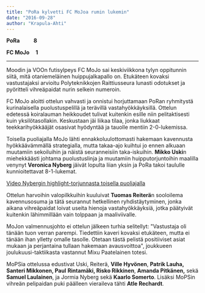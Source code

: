 ```yaml
---
title: "PoRa kylvetti FC MoJoa rumin lukemin"
date: "2016-09-28"
author: "Krapula-Ahti"
---
```


**PoRa           8**

**FC MoJo     1**

* * *

Moodin ja VOOn futisylpeys FC MoJo sai keskiviikkona tylyn oppitunnin siitä, mitä otaniemeläinen huippujalkapallo on. Etukäteen kovaksi vastustajaksi arvioitu Polyteknikkojen Raittiusseura lunasti odotukset ja pyöritteli vihreäpaidat nurin selkein numeroin.

FC MoJo aloitti ottelun vahvasti ja onnistui horjuttamaan PoRan ryhmitystä kurinalaisella puolustuspelillä ja terävillä vastahyökkäyksillä. Ottelun edetessä koiralauman heikkoudet tulivat kuitenkin esille niin pelitaktisesti kuin yksilötasollakin. Keskustaan jäi liikaa tilaa, jonka liukkaat teekkarihyökkääjät osasivat hyödyntää ja tauolle mentiin 2-0-lukemissa.

Toisella puoliajalla MoJo lähti ennakkoluulottomasti hakemaan kavennusta hyökkäävämmällä strategialla, mutta takaa-ajo kuihtui jo ennen alkuaan muutamiin sekoiluihin ja näistä seuranneisiin taka-iskuihin. **Mikko Uski**n miehekkäästi johtama puolustuslinja ja muutamiin huipputorjuntoihin maalilla venynyt **Veronica Nyberg** jäivät lopulta liian yksin ja PoRa takoi taululle kunnioitettavat 8-1-lukemat.

[Video Nybergin highlight-torjunnasta toisella puoliajalla](https://www.youtube.com/watch?v=LW08LN0uYO0)

<!--\[caption id="" align="alignnone" width="216"\]![Mikko Uski johti FC MoJon puolustusta.](https://doc-0s-7g-docs.googleusercontent.com/docs/securesc/ha0ro937gcuc7l7deffksulhg5h7mbp1/igvmf5kjgflgf5qjdsu65hrhe37c9vp3/1475085600000/08849784491103088722/*/0B_b9XIivn7p3Zk5VWHktaF90T28) Mikko Uski johti FC MoJon puolustusta.\[/caption\]-->

Ottelun harvoihin valopilkkuihin kuuluivat **Tuomas Reiterä**n sooloilema kavennusosuma ja tätä seurannut hetkellinen ryhdistäytyminen, jonka aikana vihreäpaidat loivat useita hienoja vastahyökkäyksiä, jotka päätyivät kuitenkin lähimmillään vain tolppaan ja maaliviivalle.

MoJon valmennusjohto ei ottelun jälkeen turhia selitellyt: "Vastustaja oli tänään tuon verran parempi. Tiedettiin kaveri kovaksi etukäteen, mutta ei tänään ihan ylletty omalle tasolle. Otetaan tästä pelistä positiiviset asiat mukaan ja perjantaina tullaan hakemaan avausvoittoa", joukkueen joulukuusi-taktiikasta vastannut Mixu Paatelainen totesi.

MoPSia ottelussa edustivat Uski, Reiterä, **Ville Hyvönen**, **Patrik Lauha, Santeri Mikkonen, Paul** **Rintamäki, Risko Rikkinen**, **Amanda Pitkänen,** sekä **Samuel Laulainen**, ja Jormia Nyberg sekä **Kaarlo Somerto**. Lisäksi MoPSin vihreän pelipaidan puki päälleen vieraileva tähti **Atle Rechardt**.

<!--\[caption id="" align="alignnone" width="216"\]![Tuomas Reiterä iski FC MoJon ainoan maalin.](https://doc-04-7g-docs.googleusercontent.com/docs/securesc/ha0ro937gcuc7l7deffksulhg5h7mbp1/iln1f2bjd78svnfj7asvk78sq7mo6me7/1475085600000/08849784491103088722/*/0B_b9XIivn7p3cFk3ZVlmLWEyeXc) Tuomas Reiterä iski FC MoJon ainoan maalin.\[/caption\]-->
